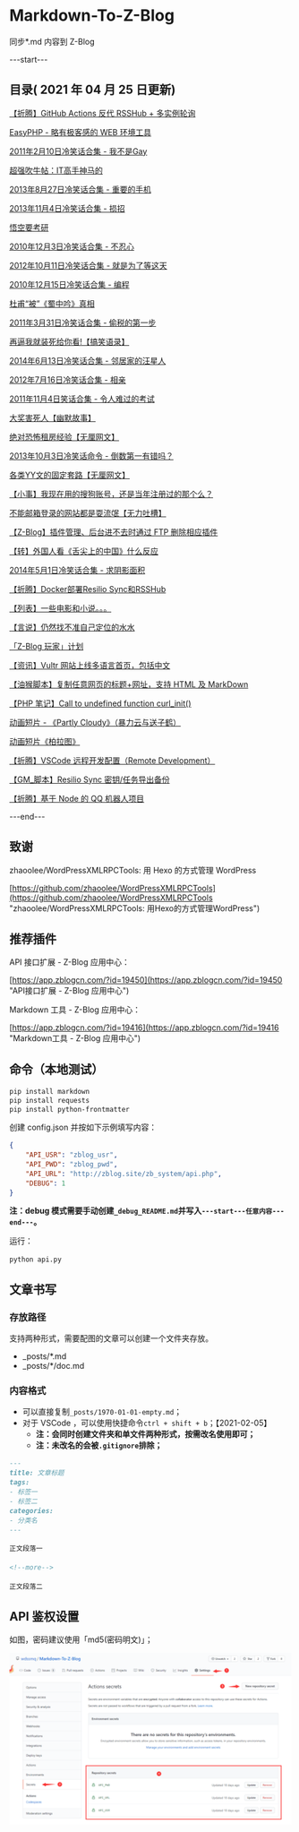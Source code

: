 # Markdown-To-Z-Blog

同步*.md 内容到 Z-Blog

---start---

## 目录( 2021 年 04 月 25 日更新)

[【折腾】GitHub Actions 反代 RSSHub + 多实例轮询](https://www.wdssmq.com/post/20100309739.html "【折腾】GitHub Actions 反代 RSSHub + 多实例轮询")

[EasyPHP - 略有极客感的 WEB 环境工具](https://www.wdssmq.com/post/20210224528.html "EasyPHP - 略有极客感的 WEB 环境工具")

[2011年2月10日冷笑话合集 - 我不是Gay](https://www.wdssmq.com/post/20110210228.html "2011年2月10日冷笑话合集 - 我不是Gay")

[超强吹牛帖：IT高手神马的](https://www.wdssmq.com/post/ChaoQiangChuiNiuTie-ITGaoShouShenMaDe.html "超强吹牛帖：IT高手神马的")

[2013年8月27日冷笑话合集 - 重要的手机](https://www.wdssmq.com/post/20130827318.html "2013年8月27日冷笑话合集 - 重要的手机")

[2013年11月4日冷笑话合集 - 损招](https://www.wdssmq.com/post/20131104513.html "2013年11月4日冷笑话合集 - 损招")

[悟空要考研](https://www.wdssmq.com/post/20100301165.html "悟空要考研")

[2010年12月3日冷笑话合集 - 不忍心](https://www.wdssmq.com/post/2010Nian12Yue3RiLengXiaoHuaHeJi-BuRenXin.html "2010年12月3日冷笑话合集 - 不忍心")

[2012年10月11日冷笑话合集 - 就是为了等这天](https://www.wdssmq.com/post/20121012459.html "2012年10月11日冷笑话合集 - 就是为了等这天")

[2010年12月15日冷笑话合集 - 编程](https://www.wdssmq.com/post/2010Nian12Yue15RiLengXiaoHuaHeJi-BianCheng.html "2010年12月15日冷笑话合集 - 编程")

[杜甫“被”《蜀中吟》真相](https://www.wdssmq.com/post/DuFu-Bei-ShuZhongYin-ZhenXiang.html "杜甫“被”《蜀中吟》真相")

[2011年3月31日冷笑话合集 - 偷税的第一步](https://www.wdssmq.com/post/20120718438.html "2011年3月31日冷笑话合集 - 偷税的第一步")

[再逼我就装死给你看!【搞笑语录】](https://www.wdssmq.com/post/20100509795.html "再逼我就装死给你看!【搞笑语录】")

[2014年6月13日冷笑话合集 - 邻居家的汪星人](https://www.wdssmq.com/post/20140613361.html "2014年6月13日冷笑话合集 - 邻居家的汪星人")

[2012年7月16日冷笑话合集 - 相亲](https://www.wdssmq.com/post/20100212367.html "2012年7月16日冷笑话合集 - 相亲")

[2011年11月4日笑话合集 - 令人难过的考试](https://www.wdssmq.com/post/2011Nian11Yue4RiXiaoHuaHeJi-LingRenNanGuoDeKaoShi.html "2011年11月4日笑话合集 - 令人难过的考试")

[大奖害死人【幽默故事】](https://www.wdssmq.com/post/20100225537.html "大奖害死人【幽默故事】")

[绝对恐怖租房经验【无厘网文】](https://www.wdssmq.com/post/20100214180.html "绝对恐怖租房经验【无厘网文】")

[2013年10月3日冷笑话命令 - 倒数第一有错吗？](https://www.wdssmq.com/post/20131003920.html "2013年10月3日冷笑话命令 - 倒数第一有错吗？")

[各类YY文的固定套路【无厘网文】](https://www.wdssmq.com/post/20131030848.html "各类YY文的固定套路【无厘网文】")

[【小事】我现在用的搜狗账号，还是当年注册过的那个么？](https://www.wdssmq.com/post/20210418519.html "【小事】我现在用的搜狗账号，还是当年注册过的那个么？")

[不能邮箱登录的网站都是耍流氓【无力吐槽】](https://www.wdssmq.com/post/20140507140.html "不能邮箱登录的网站都是耍流氓【无力吐槽】")

[【Z-Blog】插件管理、后台进不去时通过 FTP 删除相应插件](https://www.wdssmq.com/post/20210208103.html "【Z-Blog】插件管理、后台进不去时通过 FTP 删除相应插件")

[【转】外国人看《舌尖上的中国》什么反应](https://www.wdssmq.com/post/20140425429.html "【转】外国人看《舌尖上的中国》什么反应")

[2014年5月1日冷笑话合集 - 求阴影面积](https://www.wdssmq.com/post/20140501251.html "2014年5月1日冷笑话合集 - 求阴影面积")

[【折腾】Docker部署Resilio Sync和RSSHub](https://www.wdssmq.com/post/20190617918.html "【折腾】Docker部署Resilio Sync和RSSHub")

[【列表】一些电影和小说。。。](https://www.wdssmq.com/post/20100701747.html "【列表】一些电影和小说。。。")

[【言说】仍然找不准自己定位的水水](https://www.wdssmq.com/post/20210403155.html "【言说】仍然找不准自己定位的水水")

[「Z-Blog 玩家」计划](https://www.wdssmq.com/post/20210401133.html "「Z-Blog 玩家」计划")

[【资讯】Vultr 网站上线多语言首页，包括中文](https://www.wdssmq.com/post/2021040110.html "【资讯】Vultr 网站上线多语言首页，包括中文")

[【油猴脚本】复制任意网页的标题+网址，支持 HTML 及 MarkDown](https://www.wdssmq.com/post/20201104429.html "【油猴脚本】复制任意网页的标题+网址，支持 HTML 及 MarkDown")

[【PHP 笔记】Call to undefined function curl_init()](https://www.wdssmq.com/post/20201231275.html "【PHP 笔记】Call to undefined function curl_init()")

[动画短片 - 《Partly Cloudy》（暴力云与送子鹤）](https://www.wdssmq.com/post/DongHuaDuanPian-Partly-Cloudy-BaoLiYunYuSongZiHe.html "动画短片 - 《Partly Cloudy》（暴力云与送子鹤）")

[动画短片《柏拉图》](https://www.wdssmq.com/post/20190813018.html "动画短片《柏拉图》")

[【折腾】VSCode 远程开发配置（Remote Development）](https://www.wdssmq.com/post/20201120519.html "【折腾】VSCode 远程开发配置（Remote Development）")

[【GM_脚本】Resilio Sync 密钥/任务导出备份](https://www.wdssmq.com/post/20190130502.html "【GM_脚本】Resilio Sync 密钥/任务导出备份")

[【折腾】基于 Node 的 QQ 机器人项目](https://www.wdssmq.com/post/20210101974.html "【折腾】基于 Node 的 QQ 机器人项目")

---end---

## 致谢

zhaoolee/WordPressXMLRPCTools: 用 Hexo 的方式管理 WordPress

[https://github.com/zhaoolee/WordPressXMLRPCTools](https://github.com/zhaoolee/WordPressXMLRPCTools "zhaoolee/WordPressXMLRPCTools: 用Hexo的方式管理WordPress")

## 推荐插件

API 接口扩展 - Z-Blog 应用中心：

[https://app.zblogcn.com/?id=19450](https://app.zblogcn.com/?id=19450 "API接口扩展 - Z-Blog 应用中心")

Markdown 工具 - Z-Blog 应用中心：

[https://app.zblogcn.com/?id=19416](https://app.zblogcn.com/?id=19416 "Markdown工具 - Z-Blog 应用中心")

## 命令（本地测试）

```shell
pip install markdown
pip install requests
pip install python-frontmatter
```

创建 config.json 并按如下示例填写内容：

```json
{
    "API_USR": "zblog_usr",
    "API_PWD": "zblog_pwd",
    "API_URL": "http://zblog.site/zb_system/api.php",
    "DEBUG": 1
}
```

**注：debug 模式需要手动创建`_debug_README.md`并写入`---start---任意内容---end---`。**

运行：

`python api.py`

## 文章书写

### 存放路径

支持两种形式，需要配图的文章可以创建一个文件夹存放。

- _posts/*.md
- _posts/*/doc.md

### 内容格式

- 可以直接复制`_posts/1970-01-01-empty.md`；
- 对于 VSCode ，可以使用快捷命令`ctrl + shift + b`；【2021-02-05】
  - **注：会同时创建文件夹和单文件两种形式，按需改名使用即可；**
  - **注：未改名的会被`.gitignore`排除；**

```md
---
title: 文章标题
tags:
- 标签一
- 标签二
categories:
- 分类名
---

正文段落一

<!--more-->

正文段落二

```

## API 鉴权设置

如图，密码建议使用「md5(密码明文)」；

![001](doc/001.png "001")

